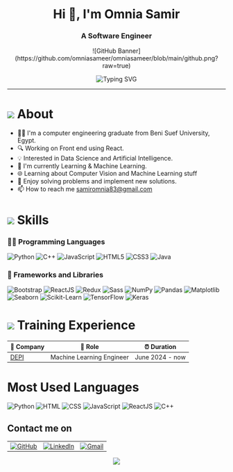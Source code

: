 <!-- ----------- HEAD SECTION ------------ -->
<h1 align="center">Hi 👋, I'm Omnia Samir</h1>
<h3 align="center">A Software Engineer </h3>

<p align="center">
    ![GitHub Banner](https://github.com/omniasameer/omniasameer/blob/main/github.png?raw=true)
</p>

<p align="center">
    <img src="https://readme-typing-svg.herokuapp.com?font=Fira+Code&size=25&pause=1000&center=true&vCenter=true&random=false&width=455&height=65&lines=Hey+There+%F0%9F%91%8B%2C+I'm+Omnia+Samir;AI+Engineer+%F0%9F%92%BB" alt="Typing SVG" />
</p>

---

<!-- ----------- BODY SECTION ------------ -->

<h1><img src = "https://media2.giphy.com/media/QssGEmpkyEOhBCb7e1/giphy.gif?cid=ecf05e47a0n3gi1bfqntqmob8g9aid1oyj2wr3ds3mg700bl&rid=giphy.gif" width ="30"> About</h1>

- 👨‍🎓 I'm a computer engineering graduate from Beni Suef University, Egypt.
- 🔍 Working on Front end using React.
- 💡 Interested in Data Science and Artificial Intelligence.
- 🌱 I'm currently Learning & Machine Learning.
- 🌐 Learning about Computer Vision and Machine Learning stuff
- 🌟 Enjoy solving problems and implement new solutions.
- 📫 How to reach me samiromnia83@gmail.com

<h1><img src = "https://media2.giphy.com/media/QssGEmpkyEOhBCb7e1/giphy.gif?cid=ecf05e47a0n3gi1bfqntqmob8g9aid1oyj2wr3ds3mg700bl&rid=giphy.gif" width ="30"> Skills</h1>

### 🧑‍💻 Programming Languages
![Python](https://img.shields.io/badge/-Python-3776AB?style=flat&logo=python&logoColor=white)
![C++](https://img.shields.io/badge/-C%2B%2B-00599C?style=flat&logo=c%2B%2B&logoColor=white)
![JavaScript](https://img.shields.io/badge/-JavaScript-F7DF1E?style=flat&logo=javascript&logoColor=black)
![HTML5](https://img.shields.io/badge/-HTML5-E34F26?style=flat&logo=html5&logoColor=white)
![CSS3](https://img.shields.io/badge/-CSS3-1572B6?style=flat&logo=css3&logoColor=white)
![Java](https://img.shields.io/badge/-Java-007396?style=flat&logo=java&logoColor=white)


### 🧰 Frameworks and Libraries
![Bootstrap](https://img.shields.io/badge/-Bootstrap-7952B3?style=flat&logo=bootstrap&logoColor=white)
![ReactJS](https://img.shields.io/badge/-ReactJS-61DAFB?style=flat&logo=react&logoColor=black)
![Redux](https://img.shields.io/badge/-Redux-764ABC?style=flat&logo=redux&logoColor=white)
![Sass](https://img.shields.io/badge/-Sass-CC6699?style=flat&logo=sass&logoColor=white)
![NumPy](https://img.shields.io/badge/-NumPy-013243?style=flat&logo=numpy&logoColor=white)
![Pandas](https://img.shields.io/badge/-Pandas-150458?style=flat&logo=pandas&logoColor=white)
![Matplotlib](https://img.shields.io/badge/-Matplotlib-009688?style=flat&logo=plotly&logoColor=white)
![Seaborn](https://img.shields.io/badge/-Seaborn-2E2D77?style=flat&logoColor=white)
![Scikit-Learn](https://img.shields.io/badge/-Scikit%20Learn-F7931E?style=flat&logo=scikit-learn&logoColor=white)
![TensorFlow](https://img.shields.io/badge/-TensorFlow-FF6F00?style=flat&logo=tensorflow&logoColor=white)
![Keras](https://img.shields.io/badge/-Keras-D00000?style=flat&logo=keras&logoColor=white)

<h1><img src = "https://media2.giphy.com/media/QssGEmpkyEOhBCb7e1/giphy.gif?cid=ecf05e47a0n3gi1bfqntqmob8g9aid1oyj2wr3ds3mg700bl&rid=giphy.gif" width ="30"> Training Experience</h1>

| 🏢 Company                                                                                                                                                                                                                                                                                                                                                                                                                                                                                                                                                                     | 💼 Role                   | ⏰ Duration     |
| ------------------------------------------------------------------------------------------------------------------------------------------------------------------------------------------------------------------------------------------------------------------------------------------------------------------------------------------------------------------------------------------------------------------------------------------------------------------------------------------------------------------------------------------------------------------------------ | ------------------------- | --------------- |
| [DEPI](https://depi.gov.eg/)                                                                                                                                                                                                                                                                                                                                                                                                                                                                                                                                                   | Machine Learning Engineer | June 2024 - now |

# Most Used Languages
![Python](https://img.shields.io/badge/Python-66.45%25-blue)
![HTML](https://img.shields.io/badge/HTML-80%25-blue)
![CSS](https://img.shields.io/badge/CSS-4.80%25-blue)
![JavaScript](https://img.shields.io/badge/JavaScript-70%25-yellow)
![ReactJS](https://img.shields.io/badge/ReactJS-65%25-blue)
![C++](https://img.shields.io/badge/C++-14.60%25-gray)


## Contact me on

<div align="center">
    <table>
        <tr>
            <td><a href="https://raw.githubusercontent.com/rahuldkjain/github-profile-readme-generator/master/src/images/icons/Social/linked-in-alt.svg"><img src="https://img.shields.io/github/followers/sayannath.svg?label=GitHub&style=social" alt="GitHub"></a></td>
            <td><a href="https://linkedin.com/in/https://www.linkedin.com/in/omnia-samir-697591221"><img src="https://img.shields.io/badge/LinkedIn--_.svg?style=social&logo=linkedin" alt="LinkedIn"></a></td>
            <td><a href="mailto:samiromnia83@gmail.com"><img src="https://img.shields.io/badge/Gmail--_.svg?style=social&logo=gmail" alt="Gmail"></a></td>
        </tr>
    </table>
</div>

<div width="100%" align="center">
  <img  src="http://github-profile-summary-cards.vercel.app/api/cards/profile-details?username=OmniaSamir&theme=transparent"/>
</div>
